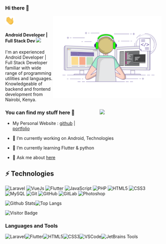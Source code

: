 ### Hi there 👋

<img src="https://github.com/inspirasiprogrammer/inspirasiprogrammer/blob/main/wave.gif" width="30px">
<img align="right" alt="GIF" src="https://raw.githubusercontent.com/devSouvik/devSouvik/master/gif3.gif" width="350" style="max-width: 100%;">
<h4>Android Developer |  Full Stack Dev <img src="https://media.giphy.com/media/WUlplcMpOCEmTGBtBW/giphy.gif" width="30"> </h4>
I'm an experienced Android Developer | Full Stack Developer familiar with wide range of
programming utilities and languages. Knowledgeable of backend and
frontend development from Nairobi, Kenya. 



### You can find my stuff here :leaves: <img align = "right" width = "200" src = "https://cdn.dribbble.com/users/1603428/screenshots/4158705/mob-dev.gif">

- My Personal Website : [github](https://tr-reny.github.io/) |       
[portfolio](https://renykipkoech.xyz) 

- 🔭 I’m currently working on Android, Technologies 
- 🌱 I’m currently learning Flutter & python
- 💬 Ask me about [here](https://github.com/Tr-reny/Tr-reny/issues) 

## ⚡ Technologies

<!--- just --->

![Laravel](https://img.shields.io/badge/-Laravel-00599C?style=flat-square&logo=Laravel)
![VueJs](https://img.shields.io/badge/vuejs-2.x-brightgreen.svg?style=flat-square)
![Flutter](https://img.shields.io/badge/-Flutter-black?style=flat-square&logo=flutter)
![JavaScript](https://img.shields.io/badge/-JavaScript-black?style=flat-square&logo=javascript)
![PHP](https://img.shields.io/badge/-PHP-black?style=flat-square&logo=php)
![HTML5](https://img.shields.io/badge/-HTML5-E34F26?style=flat-square&logo=html5&logoColor=white)
![CSS3](https://img.shields.io/badge/-CSS3-1572B6?style=flat-square&logo=css3)
![MySQL](https://img.shields.io/badge/-MySQL-black?style=flat-square&logo=mysql)
![Git](https://img.shields.io/badge/-Git-black?style=flat-square&logo=git)
![GitHub](https://img.shields.io/badge/-GitHub-181717?style=flat-square&logo=github)
![GitLab](https://img.shields.io/badge/-GitLab-FCA121?style=flat-square&logo=gitlab)
![Photoshop](https://img.shields.io/badge/-Photoshop-black?style=flat-square&logo=photoshop)


![Github Stats](https://github-readme-stats-git-masterrstaa-rickstaa.vercel.app/api?username=Tr-reny&count_private=true&show_icons=true&include_all_commits=true&theme=buefy&hide_border=true)![Top Langs](https://github-readme-stats-git-masterrstaa-rickstaa.vercel.app/api/top-langs?username=Tr-reny&hide=TeX&layout=compact&theme=buefy&hide_border=true)


![Visitor Badge](https://komarev.com/ghpvc/?username=Tr-reny&color=green)
### Languages and Tools

<img align="left" src="https://simpleicons.org/icons/laravel.svg" alt="Laravel" height="40px" />
<img align="left" src="https://simpleicons.org/icons/flutter.svg" alt="Flutter" height="40px" />
<img align="left" src="https://simpleicons.org/icons/html5.svg" alt="HTML5" height="40px" />
<img align="left" src="https://simpleicons.org/icons/css3.svg" alt="CSS3" height="40px" />
<img align="left" src="https://simpleicons.org/icons/visualstudiocode.svg" alt="VSCode" height="40px" />
<img align="left" src="https://simpleicons.org/icons/jetbrains.svg" alt="JetBrains Tools" height="40px" />
<br />

